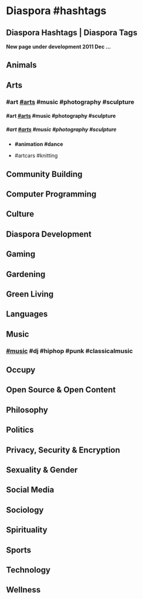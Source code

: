 # Diaspora #hashtags
## Diaspora Hashtags | Diaspora Tags

**New page under development 2011 Dec ...**

## Animals

## Arts

### \#art [\#arts](#) \#music \#photography \#sculpture

#### \#art [\#arts](#) \#music \#photography \#sculpture

##### \#art [\#arts](#) \#music \#photography \#sculpture

- **\#animation \#dance**

- \#artcars \#knitting 

## Community Building

## Computer Programming

## Culture

## Diaspora Development

## Gaming

## Gardening

## Green Living

## Languages

## Music

### [\#music](#) \#dj \#hiphop \#punk \#classicalmusic

## Occupy

## Open Source & Open Content

## Philosophy

## Politics

## Privacy, Security & Encryption

## Sexuality & Gender

## Social Media

## Sociology

## Spirituality

## Sports

## Technology

## Wellness
